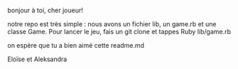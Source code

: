 bonjour à toi, cher joueur!

notre repo est très simple : nous avons un fichier lib, un game.rb et une classe Game. Pour lancer le jeu, fais un git clone et tappes Ruby lib/game.rb

on espère que tu a bien aimé cette readme.md

Eloïse et Aleksandra

